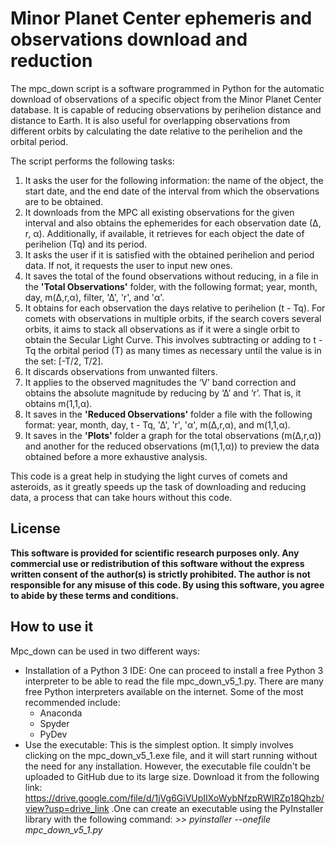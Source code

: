 # Minor Planet Center ephemeris and observations download and reduction
The mpc_down script is a software programmed in Python for the automatic download of observations of a specific object from the Minor Planet Center database. It is capable of reducing observations by perihelion distance and
distance to Earth. It is also useful for overlapping observations from different orbits by calculating the date relative to the perihelion and the orbital period.

The script performs the following tasks:
  1. It asks the user for the following information: the name of the object, the start date, and the end date of the interval from which the observations are to be obtained.
  2. It downloads from the MPC all existing observations for the given interval and also obtains the ephemerides for each observation date (∆, r, α). Additionally, if available, it retrieves for each object the date of
     perihelion (Tq) and its period.
  3. It asks the user if it is satisfied with the obtained perihelion and period data. If not, it requests the user to input new ones.
  4. It saves the total of the found observations without reducing, in a file in the **'Total Observations'** folder, with the following format; year, month, day, m(∆,r,α), filter, '∆', 'r', and 'α'.
  5. It obtains for each observation the days relative to perihelion (t - Tq). For comets with observations in multiple orbits, if the search covers several orbits, it aims to stack all observations as if it were a
     single orbit to obtain the Secular Light Curve. This involves subtracting or adding to t - Tq the orbital period (T) as many times as necessary until the value is in the set: [-T/2, T/2].
  6. It discards observations from unwanted filters.
  7. It applies to the observed magnitudes the ‘V’ band correction and obtains the absolute magnitude by reducing by ‘∆’ and ‘r’. That is, it obtains m(1,1,α).
  8. It saves in the **'Reduced Observations'** folder a file with the following format: year, month, day, t - Tq, '∆', 'r', 'α', m(∆,r,α), and m(1,1,α).
  9. It saves in the **'Plots'** folder a graph for the total observations (m(∆,r,α)) and another for the reduced observations (m(1,1,α)) to preview the data obtained before a more exhaustive analysis.

This code is a great help in studying the light curves of comets and asteroids, as it greatly speeds up the task of downloading and reducing data, a process that can take hours without this code.

## License
**This software is provided for scientific research purposes only. Any commercial use or redistribution of this software without the express written consent of the author(s) is strictly prohibited. The author is not 
responsible for any misuse of this code. By using this software, you agree to abide by these terms and conditions.**

## How to use it
Mpc_down can be used in two different ways:
  - Installation of a Python 3 IDE: One can proceed to install a free Python 3 interpreter to be able to read the file mpc_down_v5_1.py. There are many free Python interpreters available on the internet. Some of the
    most recommended include:
      - Anaconda
      - Spyder
      - PyDev
  - Use the executable: This is the simplest option. It simply involves clicking on the mpc_down_v5_1.exe file, and it will start running without the need for any installation. However, the executable file couldn't be
    uploaded to GitHub due to its large size. Download it from the following link: https://drive.google.com/file/d/1jVg6GiVUpIIXoWybNfzpRWIRZp18Qhzb/view?usp=drive_link .One can create an executable using the PyInstaller library with the following command: _>> pyinstaller --onefile mpc_down_v5_1.py_
